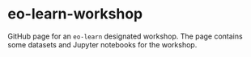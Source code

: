 # eo-learn-workshop
GitHub page for an `eo-learn` designated workshop. The page contains some datasets and Jupyter notebooks for the workshop.
